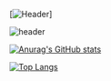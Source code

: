 [![Header](https://user-images.githubusercontent.com/78479679/145237481-0eca7250-9e4c-475c-a6b1-245b0b709361.png  "Header")]

![header](https://user-images.githubusercontent.com/78479679/145238058-f1172381-a876-4759-ad78-0aa3c88893a8.jpg)

[![Anurag's GitHub stats](https://github-readme-stats.vercel.app/api?username=happy-mammal&count_private=true&show_icons=true&theme=dark)](https://github.com/anuraghazra/github-readme-stats)

[![Top Langs](https://github-readme-stats.vercel.app/api/top-langs/?username=happy-mammal&langs_count=2)](https://github.com/anuraghazra/github-readme-stats)
